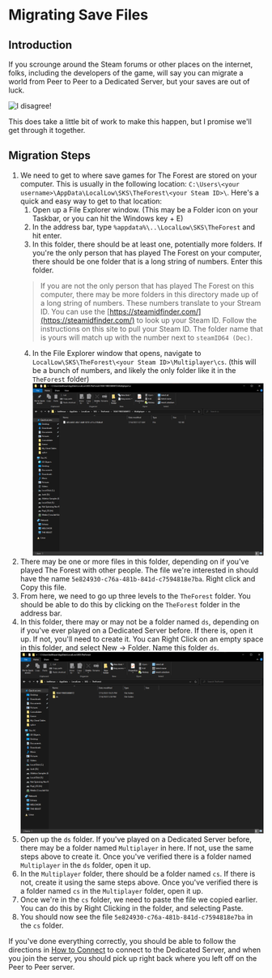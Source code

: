 # Migrating Save Files

## Introduction

If you scrounge around the Steam forums or other places on the internet, folks, including the developers of the game, will say you can migrate a world from Peer to Peer to a Dedicated Server, but your saves are out of luck. 

![I disagree!](https://media.giphy.com/media/Uqj3pYhSgS7eTspLUw/giphy-downsized.gif)

This does take a little bit of work to make this happen, but I promise we'll get through it together. 

## Migration Steps
1. We need to get to where save games for The Forest are stored on your computer. This is usually in the following location: `C:\Users\<your username>\AppData\LocalLow\SKS\TheForest\<your Steam ID>\`. Here's a quick and easy way to get to that location:
    1. Open up a File Explorer window. (This may be a Folder icon on your Taskbar, or you can hit the Windows key + E)
    2. In the address bar, type `%appdata%\..\LocalLow\SKS\TheForest` and hit enter.
    3. In this folder, there should be at least one, potentially more folders. If you're the only person that has played The Forest on your computer, there should be one folder that is a long string of numbers. Enter this folder. 
    > If you are not the only person that has played The Forest on this computer, there may be more folders in this directory made up of a long string of numbers. These numbers translate to your Stream ID. You can use the [https://steamidfinder.com/](https://steamidfinder.com/) to look up your Steam ID. Follow the instructions on this site to pull your Steam ID. The folder name that is yours will match up with the number next to `steamID64 (Dec)`. 
    4. In the File Explorer window that opens, navigate to `LocalLow\SKS\TheForest\<your Steam ID>\Multiplayer\cs`. (this will be a bunch of numbers, and likely the only folder like it in the `TheForest` folder)
    ![The Forest Saves Folder - Source](/ccc/img/theforest-saves-folder-source.png)
2. There may be one or more files in this folder, depending on if you've played The Forest with other people. The file we're interested in should have the name `5e824930-c76a-481b-841d-c7594818e7ba`. Right click and Copy this file. 
3. From here, we need to go up three levels to the `TheForest` folder. You should be able to do this by clicking on the `TheForest` folder in the address bar.
4. In this folder, there may or may not be a folder named `ds`, depending on if you've ever played on a Dedicated Server before. If there is, open it up. If not, you'll need to create it. You can Right Click on an empty space in this folder, and select New -> Folder. Name this folder `ds`.
![The Forest - Save Root Folder](/ccc/img/theforest-root-folder.png)
5. Open up the `ds` folder. If you've played on a Dedicated Server before, there may be a folder named `Multiplayer` in here. If not, use the same steps above to create it. Once you've verified there is a folder named `Multiplayer` in the `ds` folder, open it up.
6. In the `Multiplayer` folder, there should be a folder named `cs`. If there is not, create it using the same steps above. Once you've verified there is a folder named `cs` in the `Multiplayer` folder, open it up.
7. Once we're in the `cs` folder, we need to paste the file we copied earlier. You can do this by Right Clicking in the folder, and selecting Paste.
8. You should now see the file `5e824930-c76a-481b-841d-c7594818e7ba` in the `cs` folder. 

If you've done everything correctly, you should be able to follow the directions in [How to Connect](/ccc/how_to_connect) to connect to the Dedicated Server, and when you join the server, you should pick up right back where you left off on the Peer to Peer server.